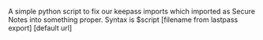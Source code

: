 A simple python script to fix our keepass imports which imported as Secure Notes
into something proper. Syntax is $script \[filename from lastpass export\] \[default url\]
